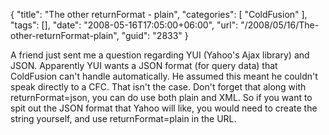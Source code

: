 {
	"title": "The other returnFormat - plain",
	"categories": [
		"ColdFusion"
	],
	"tags": [],
	"date": "2008-05-16T17:05:00+06:00",
	"url": "/2008/05/16/The-other-returnFormat-plain",
	"guid": "2833"
}

A friend just sent me a question regarding YUI (Yahoo's Ajax library) and JSON. Apparently YUI wants a JSON format (for query data) that ColdFusion can't handle automatically. He assumed this meant he couldn't speak directly to a CFC. That isn't the case. Don't forget that along with returnFormat=json, you can do use both plain and XML. So if you want to spit out the JSON format that Yahoo will like, you would need to create the string yourself, and use returnFormat=plain in the URL.